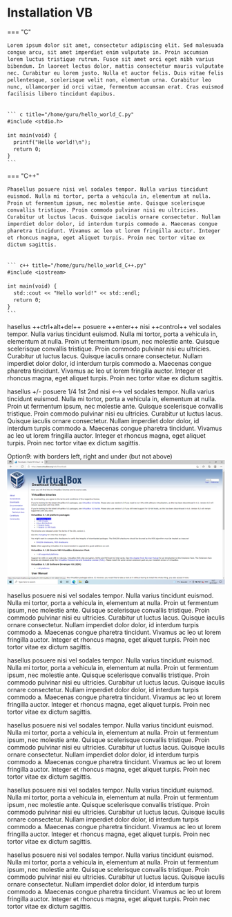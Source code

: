 # Installation VB

=== "C"

    Lorem ipsum dolor sit amet, consectetur adipiscing elit. Sed malesuada congue arcu, sit amet imperdiet enim vulputate in. Proin accumsan lorem luctus tristique rutrum. Fusce sit amet orci eget nibh varius bibendum. In laoreet lectus dolor, mattis consectetur mauris vulputate nec. Curabitur eu lorem justo. Nulla et auctor felis. Duis vitae felis pellentesque, scelerisque velit non, elementum urna. Curabitur leo nunc, ullamcorper id orci vitae, fermentum accumsan erat. Cras euismod facilisis libero tincidunt dapibus.


    ``` c title="/home/guru/hello_world_C.py"
    #include <stdio.h>

    int main(void) {
      printf("Hello world!\n");
      return 0;
    }
    ```

=== "C++"

    Phasellus posuere nisi vel sodales tempor. Nulla varius tincidunt euismod. Nulla mi tortor, porta a vehicula in, elementum at nulla. Proin ut fermentum ipsum, nec molestie ante. Quisque scelerisque convallis tristique. Proin commodo pulvinar nisi eu ultricies. Curabitur ut luctus lacus. Quisque iaculis ornare consectetur. Nullam imperdiet dolor dolor, id interdum turpis commodo a. Maecenas congue pharetra tincidunt. Vivamus ac leo ut lorem fringilla auctor. Integer et rhoncus magna, eget aliquet turpis. Proin nec tortor vitae ex dictum sagittis.


    ``` c++ title="/home/guru/hello_world_C++.py"
    #include <iostream>

    int main(void) {
      std::cout << "Hello world!" << std::endl;
      return 0;
    }
    ```
hasellus ++ctrl+alt+del++ posuere ++enter++ nisi ++control++ vel sodales tempor. Nulla varius tincidunt euismod. Nulla mi tortor, porta a vehicula in, elementum at nulla. Proin ut fermentum ipsum, nec molestie ante. Quisque scelerisque convallis tristique. Proin commodo pulvinar nisi eu ultricies. Curabitur ut luctus lacus. Quisque iaculis ornare consectetur. Nullam imperdiet dolor dolor, id interdum turpis commodo a. Maecenas congue pharetra tincidunt. Vivamus ac leo ut lorem fringilla auctor. Integer et rhoncus magna, eget aliquet turpis. Proin nec tortor vitae ex dictum sagittis.

hasellus +/- posuere 1/4 1st 2nd nisi <--> vel sodales tempor. Nulla varius tincidunt euismod. Nulla mi tortor, porta a vehicula in, elementum at nulla. Proin ut fermentum ipsum, nec molestie ante. Quisque scelerisque convallis tristique. Proin commodo pulvinar nisi eu ultricies. Curabitur ut luctus lacus. Quisque iaculis ornare consectetur. Nullam imperdiet dolor dolor, id interdum turpis commodo a. Maecenas congue pharetra tincidunt. Vivamus ac leo ut lorem fringilla auctor. Integer et rhoncus magna, eget aliquet turpis. Proin nec tortor vitae ex dictum sagittis.

Option9: with borders left, right and under (but not above)
<kbd> [![My description](../../assets/images/virtualbox/installing-virtualbox-withborder.png "My tooltip")](../../assets/images/virtualbox/installing-virtualbox-withborder.png) </kbd>



hasellus posuere nisi vel sodales tempor. Nulla varius tincidunt euismod. Nulla mi tortor, porta a vehicula in, elementum at nulla. Proin ut fermentum ipsum, nec molestie ante. Quisque scelerisque convallis tristique. Proin commodo pulvinar nisi eu ultricies. Curabitur ut luctus lacus. Quisque iaculis ornare consectetur. Nullam imperdiet dolor dolor, id interdum turpis commodo a. Maecenas congue pharetra tincidunt. Vivamus ac leo ut lorem fringilla auctor. Integer et rhoncus magna, eget aliquet turpis. Proin nec tortor vitae ex dictum sagittis.

hasellus posuere nisi vel sodales tempor. Nulla varius tincidunt euismod. Nulla mi tortor, porta a vehicula in, elementum at nulla. Proin ut fermentum ipsum, nec molestie ante. Quisque scelerisque convallis tristique. Proin commodo pulvinar nisi eu ultricies. Curabitur ut luctus lacus. Quisque iaculis ornare consectetur. Nullam imperdiet dolor dolor, id interdum turpis commodo a. Maecenas congue pharetra tincidunt. Vivamus ac leo ut lorem fringilla auctor. Integer et rhoncus magna, eget aliquet turpis. Proin nec tortor vitae ex dictum sagittis.

hasellus posuere nisi vel sodales tempor. Nulla varius tincidunt euismod. Nulla mi tortor, porta a vehicula in, elementum at nulla. Proin ut fermentum ipsum, nec molestie ante. Quisque scelerisque convallis tristique. Proin commodo pulvinar nisi eu ultricies. Curabitur ut luctus lacus. Quisque iaculis ornare consectetur. Nullam imperdiet dolor dolor, id interdum turpis commodo a. Maecenas congue pharetra tincidunt. Vivamus ac leo ut lorem fringilla auctor. Integer et rhoncus magna, eget aliquet turpis. Proin nec tortor vitae ex dictum sagittis.

hasellus posuere nisi vel sodales tempor. Nulla varius tincidunt euismod. Nulla mi tortor, porta a vehicula in, elementum at nulla. Proin ut fermentum ipsum, nec molestie ante. Quisque scelerisque convallis tristique. Proin commodo pulvinar nisi eu ultricies. Curabitur ut luctus lacus. Quisque iaculis ornare consectetur. Nullam imperdiet dolor dolor, id interdum turpis commodo a. Maecenas congue pharetra tincidunt. Vivamus ac leo ut lorem fringilla auctor. Integer et rhoncus magna, eget aliquet turpis. Proin nec tortor vitae ex dictum sagittis.

hasellus posuere nisi vel sodales tempor. Nulla varius tincidunt euismod. Nulla mi tortor, porta a vehicula in, elementum at nulla. Proin ut fermentum ipsum, nec molestie ante. Quisque scelerisque convallis tristique. Proin commodo pulvinar nisi eu ultricies. Curabitur ut luctus lacus. Quisque iaculis ornare consectetur. Nullam imperdiet dolor dolor, id interdum turpis commodo a. Maecenas congue pharetra tincidunt. Vivamus ac leo ut lorem fringilla auctor. Integer et rhoncus magna, eget aliquet turpis. Proin nec tortor vitae ex dictum sagittis.
